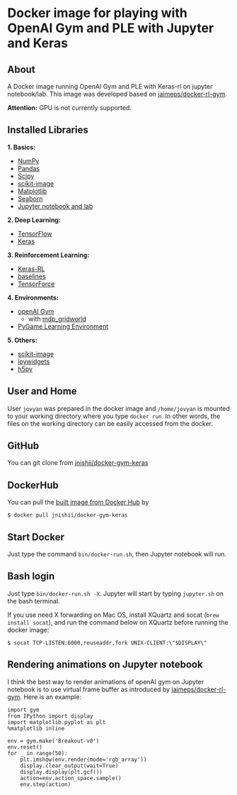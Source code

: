 # Docker image for playing with OpenAI Gym and PLE with Jupyter and Keras
 
## About

A Docker image running OpenAI Gym and PLE with Keras-rl on jupyter notebook/lab.
This image was developed based on [jaimeps/docker-rl-gym](https://github.com/jaimeps/docker-rl-gym).

**Attention:** GPU is not currently supported.

## Installed Libraries

**1. Basics:** 
- [NumPy](http://www.numpy.org/)
- [Pandas](http://pandas.pydata.org/)
- [Scipy](https://www.scipy.org/)
- [scikit-image](https://scikit-image.org/)
- [Matplotlib](http://matplotlib.org/)
- [Seaborn](https://seaborn.pydata.org/)
- [Jupyter notebook and lab](http://jupyter.org/)

**2. Deep Learning:** 
- [TensorFlow](https://www.tensorflow.org/)
- [Keras](http://keras.io/)

**3. Reinforcement Learning:**
- [Keras-RL](https://keras-rl.readthedocs.io/en/latest/)
- [baselines](https://github.com/openai/baselines)
- [TensorForce](https://github.com/reinforceio/tensorforce)

**4. Environments:**
- [openAI Gym](https://github.com/openai/gym)
	- with [mdp_gridworld](https://github.com/IRLL/reinforcement_learning_class)
- [PyGame Learning Environment](http://pygame-learning-environment.readthedocs.io/)

**5. Others:** 
- [scikit-image](https://scikit-image.org/)
- [ipywidgets](https://ipywidgets.readthedocs.io/en/stable/index.html)
- [h5py](http://www.h5py.org/)

## User and Home

User `jovyan` was prepared in the docker image and `/home/jovyan` is mounted to your working directory where you type `docker run`. In other words, the files on the working directory can be easily accessed from the docker.


## GitHub

You can git clone from [jnishii/docker-gym-keras](https://github.com/jnishii/docker-gym-Keras)

## DockerHub

You can pull the [built image from Docker Hub](https://hub.docker.com/r/jnishii/docker-gym-keras/) by 

```
$ docker pull jnishii/docker-gym-keras
```

## Start Docker

Just type the command `bin/docker-run.sh`, then Jupyter notebook will run.


## Bash login

Just type `bin/docker-run.sh -X`.
Jupyter will start by typing `jupyter.sh` on the bash terminal.

If you use need X forwarding on Mac OS, install XQuartz and socat (`brew install socat`), and run the command below on XQuartz before running the docker image:

```
$ socat TCP-LISTEN:6000,reuseaddr,fork UNIX-CLIENT:\"$DISPLAY\"
```


## Rendering animations on Jupyter notebook

I think the best way to render animations of openAI gym on Jupyter notebook is to use virtual frame buffer as introduced by [jaimeps/docker-rl-gym](https://github.com/jaimeps/docker-rl-gym). Here is an example:

```
import gym
from IPython import display
import matplotlib.pyplot as plt
%matplotlib inline

env = gym.make('Breakout-v0')
env.reset()
for _ in range(50):
    plt.imshow(env.render(mode='rgb_array'))
    display.clear_output(wait=True)
    display.display(plt.gcf())
    action=env.action_space.sample()
    env.step(action)
```

